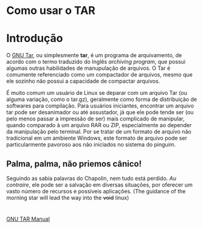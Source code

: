 # Como usar o TAR

# Introdução
O [GNU Tar](https://www.gnu.org/software/tar/), ou simplesmente **tar**, é um programa de arquivamento, de acordo com o termo traduzido do Inglês *archiving program*, que possui algumas outras habilidades de manupulação de arquivos. O Tar é comumente referenciado como um compactador de arquivos, mesmo que ele sozinho não possui a capacidade de compactar arquivos.

É muito comum um usuário de Linux se deparar com um arquivo Tar (ou alguma variação, como o tar.gz), geralmente como forma de distribuição de softwares para compilação. Para usuários iniciantes, encontrar um arquivo tar pode ser desanimador ou até assustador, já que ele pode tende ser (ou pelo menos passar a impressão de ser) mais complicado de manipular, quando comparado à um arquivo RAR ou ZIP, especialmente ao depender da manipulação pelo terminal. Por se tratar de um formato de arquivo não tradicional em um ambiente Windows, este formato de arquivo pode ser particularmente pavoroso aos não iniciados no sistema do pinguim.

## Palma, palma, não priemos cânico!

Seguindo as sabia palavras do Chapolin, nem tudo está perdido. *Au contraire*, ele pode ser a salvação  em diversas situações, por oferecer um vasto número de recursos e possíveis aplicações. (The guidance of the morning star will lead the way into the ~~void~~ linux)

# 

[GNU TAR Manual](https://linuxcommand.org/lc3_man_pages/tar1.html)

